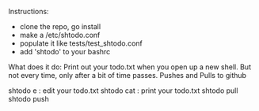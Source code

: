 Instructions:
- clone the repo, go install
- make a /etc/shtodo.conf
- populate it like tests/test_shtodo.conf
- add 'shtodo' to your bashrc

What does it do:
Print out your todo.txt when you open up a new shell.
But not every time, only after a bit of time passes.
Pushes and Pulls to github

shtodo e  : edit your todo.txt
shtodo cat : print your todo.txt
shtodo pull
shtodo push


